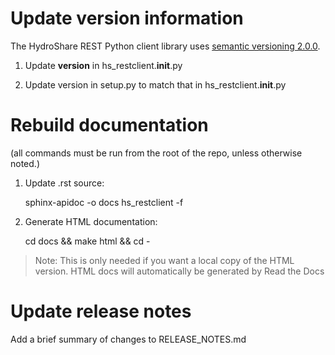 
# Update version information

The HydroShare REST Python client library uses [semantic versioning 2.0.0](http://semver.org).

1. Update __version__ in hs_restclient.__init__.py

2. Update version in setup.py to match that in hs_restclient.__init__.py

# Rebuild documentation

(all commands must be run from the root of the repo, unless otherwise noted.)

1. Update .rst source:

    sphinx-apidoc -o docs hs_restclient -f

2. Generate HTML documentation:

    cd docs && make html && cd -

> Note: This is only needed if you want a local copy of the HTML version.  HTML docs will
> automatically be generated by Read the Docs

# Update release notes

Add a brief summary of changes to RELEASE_NOTES.md

# 